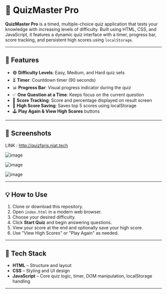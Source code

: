 # 🧠 QuizMaster Pro

**QuizMaster Pro** is a timed, multiple-choice quiz application that tests your knowledge with increasing levels of difficulty. Built using HTML, CSS, and JavaScript, it features a dynamic quiz interface with a timer, progress bar, score tracking, and persistent high scores using `localStorage`.

---

## 🎯 Features

- 🟢 **Difficulty Levels**: Easy, Medium, and Hard quiz sets
- ⏳ **Timer**: Countdown timer (90 seconds)
- 📊 **Progress Bar**: Visual progress indicator during the quiz
- ✅ **One Question at a Time**: Keeps focus on the current question
- 🧠 **Score Tracking**: Score and percentage displayed on result screen
- 💾 **High Score Saving**: Saves top 5 scores using localStorage
- 🕹️ **Play Again & View High Scores** buttons

---

## 📸 Screenshots

LINK : http://quizfaris.niat.tech

![image](https://github.com/user-attachments/assets/9f613f29-2cc3-44e4-9fbb-9d906a878e9f)

![image](https://github.com/user-attachments/assets/9685010f-e4a8-4e0f-9392-1b93ed5ccefe)

![image](https://github.com/user-attachments/assets/d43a3e26-d541-4d51-a87e-765116965130)

---

## 💡 How to Use

1. Clone or download this repository.
2. Open `index.html` in a modern web browser.
3. Choose your desired difficulty.
4. Click **Start Quiz** and begin answering questions.
5. View your score at the end and optionally save your high score.
6. Use "View High Scores" or "Play Again" as needed.

---

## 🧱 Tech Stack

- **HTML** – Structure and layout
- **CSS** – Styling and UI design
- **JavaScript** – Core quiz logic, timer, DOM manipulation, localStorage handling

---

